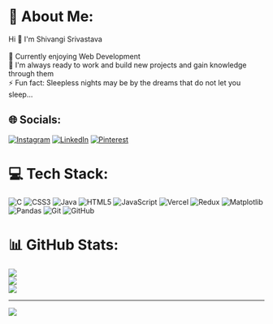 # 💫 About Me:
Hi 👋 I'm Shivangi Srivastava<br><br>👋 Currently enjoying Web Development<br>👀 I'm always ready to work and build new projects and gain knowledge through them<br>⚡ Fun fact: Sleepless nights may be by the dreams that do not let you sleep...


## 🌐 Socials:
[![Instagram](https://img.shields.io/badge/Instagram-%23E4405F.svg?logo=Instagram&logoColor=white)](https://instagram.com/02estrella_12) [![LinkedIn](https://img.shields.io/badge/LinkedIn-%230077B5.svg?logo=linkedin&logoColor=white)](https://linkedin.com/in/shivangi-srivastava) [![Pinterest](https://img.shields.io/badge/Pinterest-%23E60023.svg?logo=Pinterest&logoColor=white)](https://pinterest.com/11ashivangisrivastava) 

# 💻 Tech Stack:
![C](https://img.shields.io/badge/c-%2300599C.svg?style=for-the-badge&logo=c&logoColor=white) ![CSS3](https://img.shields.io/badge/css3-%231572B6.svg?style=for-the-badge&logo=css3&logoColor=white) ![Java](https://img.shields.io/badge/java-%23ED8B00.svg?style=for-the-badge&logo=openjdk&logoColor=white) ![HTML5](https://img.shields.io/badge/html5-%23E34F26.svg?style=for-the-badge&logo=html5&logoColor=white) ![JavaScript](https://img.shields.io/badge/javascript-%23323330.svg?style=for-the-badge&logo=javascript&logoColor=%23F7DF1E) ![Vercel](https://img.shields.io/badge/vercel-%23000000.svg?style=for-the-badge&logo=vercel&logoColor=white) ![Redux](https://img.shields.io/badge/redux-%23593d88.svg?style=for-the-badge&logo=redux&logoColor=white) ![Matplotlib](https://img.shields.io/badge/Matplotlib-%23ffffff.svg?style=for-the-badge&logo=Matplotlib&logoColor=black) ![Pandas](https://img.shields.io/badge/pandas-%23150458.svg?style=for-the-badge&logo=pandas&logoColor=white) ![Git](https://img.shields.io/badge/git-%23F05033.svg?style=for-the-badge&logo=git&logoColor=white) ![GitHub](https://img.shields.io/badge/github-%23121011.svg?style=for-the-badge&logo=github&logoColor=white)
# 📊 GitHub Stats:
![](https://github-readme-stats.vercel.app/api?username=Shivangisriva&theme=dark&hide_border=false&include_all_commits=false&count_private=false)<br/>
![](https://github-readme-streak-stats.herokuapp.com/?user=Shivangisriva&theme=dark&hide_border=false)<br/>
![](https://github-readme-stats.vercel.app/api/top-langs/?username=Shivangisriva&theme=dark&hide_border=false&include_all_commits=false&count_private=false&layout=compact)

---
[![](https://visitcount.itsvg.in/api?id=Shivangisriva&icon=0&color=0)](https://visitcount.itsvg.in)




<!-- Proudly created with GPRM ( https://gprm.itsvg.in ) -->

